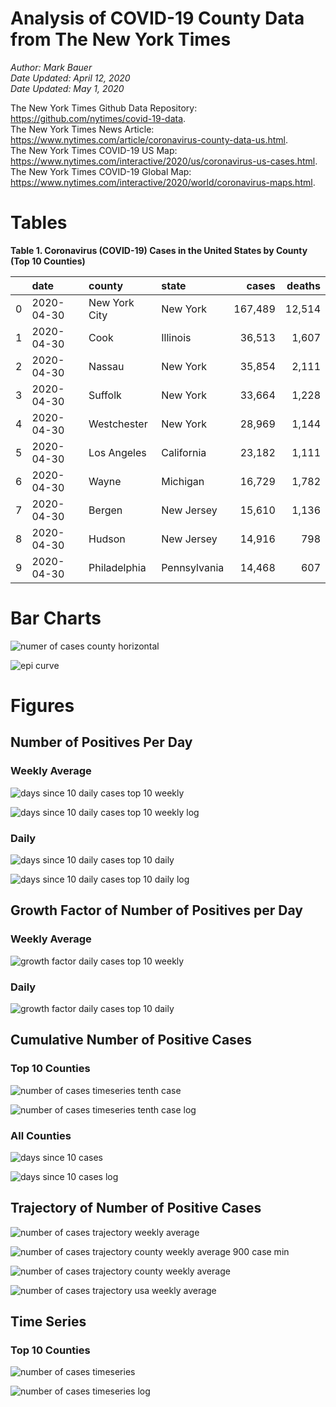 # Analysis of COVID-19 County Data from The New York Times

*Author: Mark Bauer*  
*Date Updated: April 12, 2020*  
*Date Updated: May 1, 2020*

The New York Times Github Data Repository: https://github.com/nytimes/covid-19-data.   
The New York Times News Article: https://www.nytimes.com/article/coronavirus-county-data-us.html.  
The New York Times COVID-19 US Map: https://www.nytimes.com/interactive/2020/us/coronavirus-us-cases.html.   
The New York Times COVID-19 Global Map: https://www.nytimes.com/interactive/2020/world/coronavirus-maps.html.  


# Tables

**Table 1. Coronavirus (COVID-19) Cases in the United States by County (Top 10 Counties)**

|    | date       | county        | state      | cases   | deaths   |
|---:|:-----------|:--------------|:-----------|--------:|---------:|
|  0 | 2020-04-30 | New York City | New York     | 167,489 | 12,514   |
|  1 | 2020-04-30 | Cook          | Illinois     | 36,513  | 1,607    |
|  2 | 2020-04-30 | Nassau        | New York     | 35,854  | 2,111    |
|  3 | 2020-04-30 | Suffolk       | New York     | 33,664  | 1,228    |
|  4 | 2020-04-30 | Westchester   | New York     | 28,969  | 1,144    |
|  5 | 2020-04-30 | Los Angeles   | California   | 23,182  | 1,111    |
|  6 | 2020-04-30 | Wayne         | Michigan     | 16,729  | 1,782    |
|  7 | 2020-04-30 | Bergen        | New Jersey   | 15,610  | 1,136    |
|  8 | 2020-04-30 | Hudson        | New Jersey   | 14,916  | 798      |
|  9 | 2020-04-30 | Philadelphia  | Pennsylvania | 14,468  | 607      | 


# Bar Charts

![numer of cases county horizontal](figures/counties-barh.png)  

![epi curve](figures/epi_curve.png)  


# Figures

##  Number of Positives Per Day

### Weekly Average

![days since 10 daily cases top 10 weekly](figures/10-cases-timeseries-by-county-top-10-weekly.png)

![days since 10 daily cases top 10 weekly log](figures/10-cases-timeseries-by-county-top-10-weekly-log.png) 

### Daily

![days since 10 daily cases top 10 daily](figures/10-cases-timeseries-by-county-top-10-daily.png)

![days since 10 daily cases top 10 daily log](figures/10-cases-timeseries-by-county-top-10-daily-log.png)


##  Growth Factor of Number of Positives per Day

### Weekly Average

![growth factor daily cases top 10 weekly](figures/growth-factor-top-10-weekly.png)

### Daily 

![growth factor daily cases top 10 daily](figures/growth-factor-top-10-daily.png)


## Cumulative Number of Positive Cases  

### Top 10 Counties
![number of cases timeseries tenth case](figures/county-timeseries-tenth-case.png)

![number of cases timeseries tenth case log](figures/county-timeseries-tenth-case-log.png)  

### All Counties
![days since 10 cases](figures/10-cases-timeseries-all-counties.png)

![days since 10 cases log](figures/10-cases-timeseries-all-counties-log.png)


## Trajectory of Number of Positive Cases

![number of cases trajectory weekly average](figures/county-trajectory-weekly-plot.png)   

![number of cases trajectory county weekly average 900 case min](figures/all-counties-trajectory-weekly-plot-labels.png)

![number of cases trajectory county weekly average](figures/all-counties-trajectory-weekly-plot.png) 

![number of cases trajectory usa weekly average](figures/usa-counties-trajectory-weekly-plot.png)


## Time Series

### Top 10 Counties
![number of cases timeseries](figures/county-timeseries-top10.png)

![number of cases timeseries log](figures/county-timeseries-top10-log.png)  



